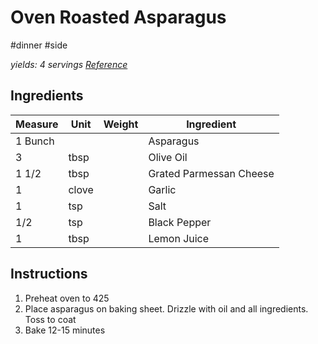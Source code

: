 # Oven Roasted Asparagus

#dinner #side

*yields: 4 servings  [Reference](https://www.allrecipes.com/recipe/214931/oven-roasted-asparagus/)*

## Ingredients

Measure | Unit | Weight | Ingredient
--------|------|--------|-----------
1 Bunch | | | Asparagus
3 | tbsp | | Olive Oil
1 1/2 | tbsp | | Grated Parmessan Cheese
1 | clove | | Garlic
1 | tsp | | Salt
1/2 | tsp | | Black Pepper
1 | tbsp | | Lemon Juice

## Instructions

1. Preheat oven to 425
2. Place asparagus on baking sheet. Drizzle with oil and all ingredients. Toss to coat
3. Bake 12-15 minutes
